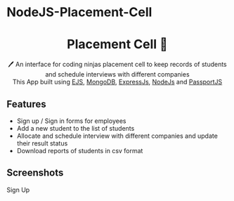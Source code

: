 # NodeJS-Placement-Cell
<h1 align="center">Placement Cell  📝</h1>
<p align="center">
 🖊️ An interface for coding ninjas placement cell to keep records of students and schedule interviews with different companies <br>
     This App built using <a href="https://ejs.co/">EJS</a>, <a href="https://www.mongodb.com/">MongoDB</a>, <a href="https://expressjs.com/">ExpressJs</a>, <a href="https://nodejs.org/en/">NodeJs</a> and <a href="http://www.passportjs.org/">PassportJS</a>
</p>

## Features

- Sign up / Sign in forms for employees
- Add a new student to the list of students
- Allocate and schedule interview with different companies and update their result status
- Download reports of students in csv format

## Screenshots
Sign Up
